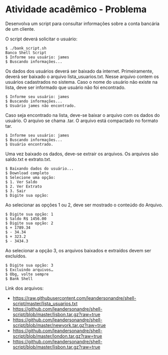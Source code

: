 # Atividade acadêmico - Problema

Desenvolva um script para consultar informações sobre a conta bancária de um cliente. 

O script deverá solicitar o usuário:

```
$ ./bank_script.sh
Banco Shell Script
$ Informe seu usuário: james
$ Buscando informações...
```

Os dados dos usuários deverá ser baixado da internet.
Primeiramente, deverá ser baixado o arquivo lista_usuarios.txt. 
Nesse arquivo contem os usuários cadastrados no sistema. 
Caso o nome do usuário não existe na lista, deve ser informado que usuário não foi encontrado.

```
$ Informe seu usuário: james
$ Buscando informações...
$ Usuário james não encontrado.
```

Caso seja encontrado na lista,  deve-se baixar o arquivo com os dados do usuário. O arquivo se chama <nomeusuario>.tar. O arquivo está compactado no formato tar.

```
$ Informe seu usuário: james
$ Buscando informações...
$ Usuário encontrado.
```

Uma vez baixado os dados, deve-se extrair os arquivos. Os arquivos são saldo.txt e extrato.txt.
```
$ Baixando dados do usuário...
$ Download completo
$ Selecione uma opção:
$ 1. Ver Saldo
$ 2. Ver Extrato
$ 3. Sair
$ Digite sua opção:
```

Ao selecionar as opções 1 ou 2, deve ser mostrado o conteúdo do Arquivo.
```
$ Digite sua opção: 1
$ Saldo R$ 1456.00
$ Digite sua opção: 2
$ + 1789.34
$ - 34.34
$ + 323.2
$ - 3434.3
```

Ao selecionar a opção 3, os arquivos baixados e extraídos devem ser excluídos.
```
$ Digite sua opção: 3
$ Excluindo arquivos…
$ Obg, volte sempre
$ Bank Shell
```

Link dos arquivos:
- https://raw.githubusercontent.com/leandersonandre/shell-script/master/lista_usuarios.txt
- https://github.com/leandersonandre/shell-script/blob/master/lisbon.tar.gz?raw=true
- https://github.com/leandersonandre/shell-script/blob/master/newyork.tar.gz?raw=true
- https://github.com/leandersonandre/shell-script/blob/master/london.tar.gz?raw=true
- https://github.com/leandersonandre/shell-script/blob/master/lisbon.tar.gz?raw=true
